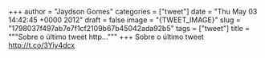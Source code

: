 
+++
author = "Jaydson Gomes"
categories = ["tweet"]
date = "Thu May 03 14:42:45 +0000 2012"
draft = false
image = "{TWEET_IMAGE}"
slug = "1798037f497ab7e7f1cf2109b67b45042ada92b5"
tags = ["tweet"]
title = """Sobre o último tweet http..."""
+++
Sobre o último tweet http://t.co/3Yiy4dcx
